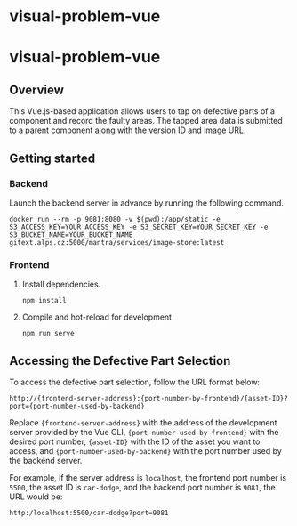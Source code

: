 # visual-problem-vue
# visual-problem-vue

## Overview
This Vue.js-based application allows users to tap on defective parts of a component and record the faulty areas. The tapped area data is submitted to a parent component along with the version ID and image URL.

## Getting started

### Backend
Launch the backend server in advance by running the following command.

    docker run --rm -p 9081:8080 -v $(pwd):/app/static -e S3_ACCESS_KEY=YOUR_ACCESS_KEY -e S3_SECRET_KEY=YOUR_SECRET_KEY -e S3_BUCKET_NAME=YOUR_BUCKET_NAME gitext.alps.cz:5000/mantra/services/image-store:latest
    

### Frontend
1. Install dependencies.
    ```
    npm install
    ```
2. Compile and hot-reload for development
    ```
    npm run serve
    ```
<!-- 3. Compile and minify for production
    ```
    npm run build
    ```
4. Lint and fix files
    ```
    npm run lint -->
    

## Accessing the Defective Part Selection

To access the defective part selection, follow the URL format below:

```
http://{frontend-server-address}:{port-number-by-frontend}/{asset-ID}?port={port-number-used-by-backend}
```

Replace `{frontend-server-address}` with the address of the development server provided by the Vue CLI, `{port-number-used-by-frontend}` with the desired port number, `{asset-ID}` with the ID of the asset you want to access, and `{port-number-used-by-backend}` with the port number used by the backend server.

For example, if the server address is `localhost`, the frontend port number is `5500`, the asset ID is `car-dodge`, and the backend port number is `9081`, the URL would be:

```
http:/localhost:5500/car-dodge?port=9081
```